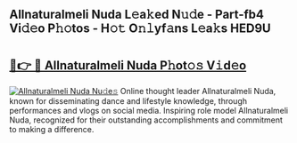 ## Allnaturalmeli Nuda L𝚎a𝚔ed N𝚞𝚍e - Part-fb4 Vi𝚍𝚎o P𝚑𝚘tos - H𝚘𝚝 O𝚗𝚕yf𝚊ns L𝚎a𝚔s HED9U

# <h2><a href="http://kf8v9w.oniu.top/?m=Allnaturalmeli+Nuda">🔗👉 🔴 Allnaturalmeli Nuda P𝚑ot𝚘𝚜 V𝚒d𝚎o</a></h2>

[![Allnaturalmeli Nuda Nu𝚍e𝚜](https://i.imgur.com/0qMVB7G.gif)](http://kf8v9w.oniu.top/?m=Allnaturalmeli+Nuda)
Online thought leader Allnaturalmeli Nuda, known for disseminating dance and lifestyle knowledge, through performances and vlogs on social media. Inspiring role model Allnaturalmeli Nuda, recognized for their outstanding accomplishments and commitment to making a difference.  
